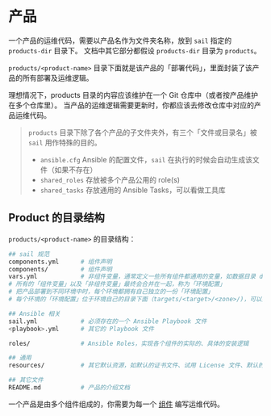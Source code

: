 # 产品

一个产品的运维代码，需要以产品名作为文件夹名称，放到 `sail` 指定的 `products-dir` 目录下。
文档中其它部分都假设 `products-dir` 目录为 `products`。

`products/<product-name>` 目录下面就是该产品的「部署代码」，里面封装了该产品的所有部署及运维逻辑。

理想情况下，products 目录的内容应该维护在一个 Git 仓库中（或者按产品维护在多个仓库里）。
当产品的运维逻辑需要更新时，你都应该去修改仓库中对应的产品运维代码。

> `products` 目录下除了各个产品的子文件夹外，有三个「文件或目录名」被 `sail` 用作特殊的目的。
> - `ansible.cfg` Ansible 的配置文件，`sail` 在执行的时候会自动生成该文件（如果不存在）
> - `shared_roles` 存放被多个产品公用的 role(s)
> - `shared_tasks` 存放通用的 Ansible Tasks，可以看做工具库

## Product 的目录结构

`products/<product-name>` 的目录结构：

```bash
## sail 规范
components.yml      # 组件声明
components/         # 组件声明
vars.yml            # 非组件变量，通常定义一些所有组件都通用的变量，如数据目录 data_dir，时区 timezone
# 所有的「组件变量」以及「非组件变量」最终会合并在一起，称为「环境配置」
# 把产品部署到不同环境中时，每个环境都拥有自己独立的一份「环境配置」
# 每个环境的「环境配置」位于环境自己的目录下面（targets/<target>/<zone>/)，可以按照环境实际情况修改

## Ansible 相关
sail.yml            # 必须存在的一个 Ansible Playbook 文件
<playbook>.yml      # 其它的 Playbook 文件

roles/              # Ansible Roles，实现各个组件的实际的、具体的安装逻辑

## 通用
resources/          # 其它默认资源，如默认的证书文件、试用 License 文件、默认的 icon 图标等

## 其它文件
README.md           # 产品的介绍文档
```

一个产品是由多个组件组成的，你需要为每一个 [组件](./component.md) 编写运维代码。
